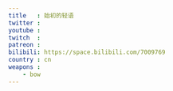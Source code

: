 ```yaml
---
title   : 始初的轻语
twitter :
youtube :
twitch  :
patreon :
bilibili: https://space.bilibili.com/7009769
country : cn
weapons :
    - bow
---
```

